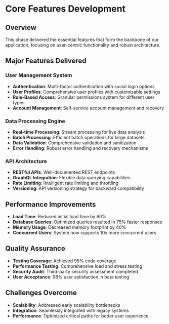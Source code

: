 # Core Features Development

## Overview
This phase delivered the essential features that form the backbone of our application, focusing on user-centric functionality and robust architecture.

## Major Features Delivered

### User Management System
- **Authentication**: Multi-factor authentication with social login options
- **User Profiles**: Comprehensive user profiles with customizable settings
- **Role-Based Access**: Granular permissions system for different user types
- **Account Management**: Self-service account management and recovery

### Data Processing Engine
- **Real-time Processing**: Stream processing for live data analysis
- **Batch Processing**: Efficient batch operations for large datasets
- **Data Validation**: Comprehensive validation and sanitization
- **Error Handling**: Robust error handling and recovery mechanisms

### API Architecture
- **RESTful APIs**: Well-documented REST endpoints
- **GraphQL Integration**: Flexible data querying capabilities
- **Rate Limiting**: Intelligent rate limiting and throttling
- **Versioning**: API versioning strategy for backward compatibility

## Performance Improvements
- **Load Time**: Reduced initial load time by 60%
- **Database Queries**: Optimized queries resulted in 75% faster responses
- **Memory Usage**: Decreased memory footprint by 40%
- **Concurrent Users**: System now supports 10x more concurrent users

## Quality Assurance
- **Testing Coverage**: Achieved 95% code coverage
- **Performance Testing**: Comprehensive load and stress testing
- **Security Audit**: Third-party security assessment completed
- **User Acceptance**: 98% user satisfaction in beta testing

## Challenges Overcome
- **Scalability**: Addressed early scalability bottlenecks
- **Integration**: Seamlessly integrated with legacy systems
- **Performance**: Optimized critical paths for better user experience